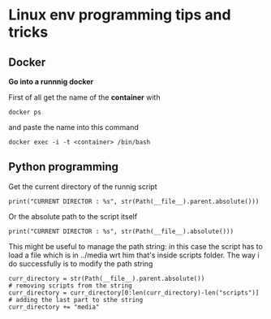# Linux env programming tips and tricks

## Docker

**Go into a runnnig docker**

First of all get the name of the **container** with 
```
docker ps
```
and paste the name into this command 
```
docker exec -i -t <container> /bin/bash
```

## Python programming

Get the current directory of the runnig script

```
print("CURRENT DIRECTOR : %s", str(Path(__file__).parent.absolute()))
```
Or the absolute path to the script itself
```
print("CURRENT DIRECTOR : %s", str(Path(__file__).absolute()))
```

This might be useful to manage the path string: in this case the script has to load a file which is in ../media wrt him that's inside scripts folder. The way i do successfully is to modify the path string
```
curr_directory = str(Path(__file__).parent.absolute())
# removing scripts from the string
curr_directory = curr_directory[0:len(curr_directory)-len("scripts")]
# adding the last part to sthe string
curr_directory += "media"
```

